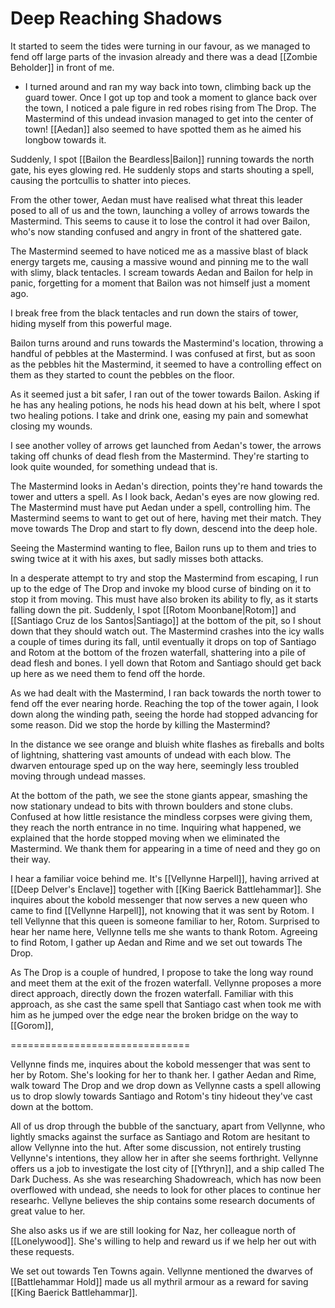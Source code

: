# Deep Reaching Shadows

It started to seem the tides were turning in our favour, as we managed to fend off large parts of the invasion already and there was a dead [[Zombie Beholder]] in front of me.

- I turned around and ran my way back into town, climbing back up the guard tower. Once I got up top and took a moment to glance back over the town, I noticed a pale figure in red robes rising from The Drop. The Mastermind of this undead invasion managed to get into the center of town! [[Aedan]] also seemed to have spotted them as he aimed his longbow towards it.

Suddenly, I spot [[Bailon the Beardless|Bailon]] running towards the north gate, his eyes glowing red. He suddenly stops and starts shouting a spell, causing the portcullis to shatter into pieces.

From the other tower, Aedan must have realised what threat this leader posed to all of us and the town, launching a volley of arrows towards the Mastermind. This seems to cause it to lose the control it had over Bailon, who's now standing confused and angry in front of the shattered gate.

The Mastermind seemed to have noticed me as a massive blast of black energy targets me, causing a massive wound and pinning me to the wall with slimy, black tentacles. I scream towards Aedan and Bailon for help in panic, forgetting for a moment that Bailon was not himself just a moment ago.

I break free from the black tentacles and run down the stairs of tower, hiding myself from this powerful mage.

 Bailon turns around and runs towards the Mastermind's location, throwing a handful of pebbles at the Mastermind. I was confused at first, but as soon as the pebbles hit the Mastermind, it seemed to have a controlling effect on them as they started to count the pebbles on the floor.

As it seemed just a bit safer, I ran out of the tower towards Bailon. Asking if he has any healing potions, he nods his head down at his belt, where I spot two healing potions. I take and drink one, easing my pain and somewhat closing my wounds.

I see another volley of arrows get launched from Aedan's tower, the arrows taking off chunks of dead flesh from the Mastermind. They're starting to look quite wounded, for something undead that is.

The Mastermind looks in Aedan's direction, points they're hand towards the tower and utters a spell. As I look back, Aedan's eyes are now glowing red. The Mastermind must have put Aedan under a spell, controlling him. The Mastermind seems to want to get out of here, having met their match. They move towards The Drop and start to fly down, descend into the deep hole.

Seeing the Mastermind wanting to flee, Bailon runs up to them and tries to swing twice at it with his axes, but sadly misses both attacks.

In a desperate attempt to try and stop the Mastermind from escaping, I run up to the edge of The Drop and invoke my blood curse of binding on it to stop it from moving. This must have also broken its ability to fly, as it starts falling down the pit. Suddenly, I spot [[Rotom Moonbane|Rotom]] and [[Santiago Cruz de los Santos|Santiago]] at the bottom of the pit, so I shout down that they should watch out. The Mastermind crashes into the icy walls a couple of times during its fall, until eventually it drops on top of Santiago and Rotom at the bottom of the frozen waterfall, shattering into a pile of dead flesh and bones. I yell down that Rotom and Santiago should get back up here as we need them to fend off the horde.

As we had dealt with the Mastermind, I ran back towards the north tower to fend off the ever nearing horde. Reaching the top of the tower again, I look down along the winding path, seeing the horde had stopped advancing for some reason. Did we stop the horde by killing the Mastermind?

In the distance we see orange and bluish white flashes as fireballs and bolts of lightning, shattering vast amounts of undead with each blow. The dwarven entourage sped up on the way here, seemingly less troubled moving through undead masses.

At the bottom of the path, we see the stone giants appear, smashing the now stationary undead to bits with thrown boulders and stone clubs. Confused at how little resistance the mindless corpses were giving them, they reach the north entrance in no time. Inquiring what happened, we explained that the horde stopped moving when we eliminated the Mastermind. We thank them for appearing in a time of need and they go on their way.

I hear a familiar voice behind me. It's [[Vellynne Harpell]], having arrived at [[Deep Delver's Enclave]] together with [[King Baerick Battlehammar]]. She inquires about the kobold messenger that now serves a new queen who came to find [[Vellynne Harpell]], not knowing that it was sent by Rotom. I tell Vellynne that this queen is someone familiar to her, Rotom. Surprised to hear her name here, Vellynne tells me she wants to thank Rotom. Agreeing to find Rotom, I gather up Aedan and Rime and we set out towards The Drop.

As The Drop is a couple of hundred, I propose to take the long way round and meet them at the exit of the frozen waterfall. Vellynne proposes a more direct approach, directly down the frozen waterfall. Familiar with this approach, as she cast the same spell that Santiago cast when took me with him as he jumped over the edge near the broken bridge on the way to [[Gorom]], 

===============================

Vellynne finds me, inquires about the kobold messenger that was sent to her by Rotom. She's looking for her to thank her. I gather Aedan and Rime, walk toward The Drop and we drop down as Vellynne casts a spell allowing us to drop slowly towards Santiago and Rotom's tiny hideout they've cast down at the bottom.

All of us drop through the bubble of the sanctuary, apart from Vellynne, who lightly smacks against the surface as Santiago and Rotom are hesitant to allow Vellynne into the hut. After some discussion, not entirely trusting Vellynne's intentions, they allow her in after she seems forthright. Vellynne offers us a job to investigate the lost city of [[Ythryn]], and a ship called The Dark Duchess. As she was researching Shadowreach, which has now been overflowed with undead, she needs to look for other places to continue her researhc. Vellyne believes the ship contains some research documents of great value to her. 

She also asks us if we are still looking for Naz, her colleague north of [[Lonelywood]]. She's willing to help and reward us if we help her out with these requests.

We set out towards Ten Towns again. Vellynne mentioned the dwarves of [[Battlehammar Hold]] made us all mythril armour as a reward for saving [[King Baerick Battlehammar]].